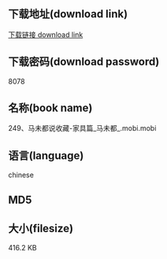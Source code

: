 ## 下载地址(download link)
[下载链接 download link](https://tutu365.netlify.app/?s=249%E3%80%81%E9%A9%AC%E6%9C%AA%E9%83%BD%E8%AF%B4%E6%94%B6%E8%97%8F-%E5%AE%B6%E5%85%B7%E7%AF%87_%E9%A9%AC%E6%9C%AA%E9%83%BD_.mobi)

## 下载密码(download password)
8078

## 名称(book name)
249、马未都说收藏-家具篇_马未都_.mobi.mobi

## 语言(language)
chinese

## MD5


## 大小(filesize)
416.2 KB
